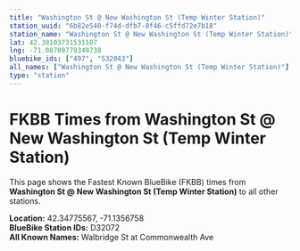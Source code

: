 ```yaml
---
title: "Washington St @ New Washington St (Temp Winter Station)"
station_uuid: "6b82e540-f74d-dfb7-0f46-c5ffd72e7b18"
station_name: "Washington St @ New Washington St (Temp Winter Station)"
lat: 42.38103731531107
lng: -71.08709779349738
bluebike_ids: ["497", "S32043"]
all_names: ["Washington St @ New Washington St (Temp Winter Station)"]
type: "station"
---
```


# FKBB Times from Washington St @ New Washington St (Temp Winter Station)

This page shows the Fastest Known BlueBike (FKBB) times from **Washington St @ New Washington St (Temp Winter Station)** to all other stations.

**Location:** 42.34775567, -71.1356758  
**BlueBike Station IDs:** D32072  
**All Known Names:** Walbridge St at Commonwealth Ave

